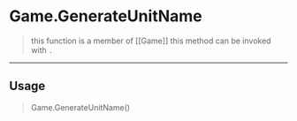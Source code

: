 # Game.GenerateUnitName
> this function is a member of [[Game]]
> this method can be invoked with `.`
-----
## Usage
> Game.GenerateUnitName()
